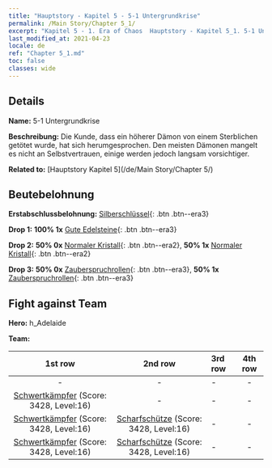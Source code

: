 ```yaml
---
title: "Hauptstory - Kapitel 5 - 5-1 Untergrundkrise"
permalink: /Main Story/Chapter 5_1/
excerpt: "Kapitel 5 - 1. Era of Chaos  Hauptstory - Kapitel 5_1. 5-1 Untergrundkrise"
last_modified_at: 2021-04-23
locale: de
ref: "Chapter 5_1.md"
toc: false
classes: wide
---
```


## Details

 **Name:** 5-1 Untergrundkrise

 **Beschreibung:** Die Kunde, dass ein höherer Dämon von einem Sterblichen getötet wurde, hat sich herumgesprochen. Den meisten Dämonen mangelt es nicht an Selbstvertrauen, einige werden jedoch langsam vorsichtiger.

 **Related to:** [Hauptstory Kapitel 5](/de/Main Story/Chapter 5/)

## Beutebelohnung

 **Erstabschlussbelohnung:** [Silberschlüssel](/ItemsDE/con_693/){: .btn .btn--era3}

 **Drop 1:** **100% 1x** [Gute Edelsteine](/ItemsDE/mat_16/){: .btn .btn--era3}

 **Drop 2:** **50% 0x** [Normaler Kristall](/ItemsDE/mat_11/){: .btn .btn--era2}, **50% 1x** [Normaler Kristall](/ItemsDE/mat_11/){: .btn .btn--era2}

 **Drop 3:** **50% 0x** [Zauberspruchrollen](/ItemsDE/con_694/){: .btn .btn--era3}, **50% 1x** [Zauberspruchrollen](/ItemsDE/con_694/){: .btn .btn--era3}


## Fight against Team
 **Hero:** h_Adelaide

 **Team:**


  | 1st row | 2nd row | 3rd row | 4th row |
  |:----:|:----:|:----|:----:|
  | - | - | - | - |
  | [Schwertkämpfer](/de/units/Swordsman/) (Score: 3428, Level:16)  | - | - | - |
  | [Schwertkämpfer](/de/units/Swordsman/) (Score: 3428, Level:16)  | [Scharfschütze](/de/units/Marksman/) (Score: 3428, Level:16)  | - | - |
  | [Schwertkämpfer](/de/units/Swordsman/) (Score: 3428, Level:16)  | [Scharfschütze](/de/units/Marksman/) (Score: 3428, Level:16)  | - | - |


